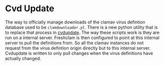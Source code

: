 # Cvd Update

The way to officially manage downloads of the clamav virus defintion database used to be `clamdownloader.pl`.  There is a new python utility that is to replace that process in [cvdupdate](https://pypi.org/project/cvdupdate/). The way these scripts work is they are run on a internal server.  Freshclam is then configured to point at this internal server to pull the definitions from.  So all the clamav instances do not request from the virus defintion origin directly but to this internal server.  Cvdupdate is written to only pull changes when the virus definitions have actually changed.